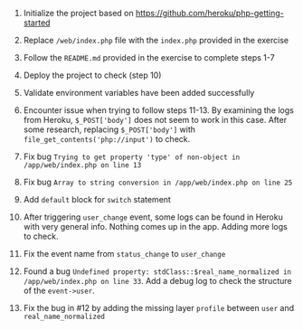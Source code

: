 1. Initialize the project based on https://github.com/heroku/php-getting-started

2. Replace `/web/index.php` file with the `index.php` provided in the exercise

3. Follow the `README.md` provided in the exercise to complete steps 1-7

4. Deploy the project to check (step 10)

5. Validate environment variables have been added successfully

6. Encounter issue when trying to follow steps 11-13. 
   By examining the logs from Heroku, `$_POST['body']` does not seem to work in this case.
   After some research, replacing `$_POST['body']` with `file_get_contents('php://input')` to check.
   
7. Fix bug `Trying to get property 'type' of non-object in /app/web/index.php on line 13`

8. Fix bug `Array to string conversion in /app/web/index.php on line 25`

9. Add `default` block for `switch` statement

10. After triggering `user_change` event, some logs can be found in Heroku with very general info. Nothing comes up in the app. Adding more logs to check.

11. Fix the event name from `status_change` to `user_change`

12. Found a bug `Undefined property: stdClass::$real_name_normalized in /app/web/index.php on line 33`. Add a debug log to check the structure of the `event->user`.

13. Fix the bug in #12 by adding the missing layer `profile` between `user` and `real_name_normalized`

